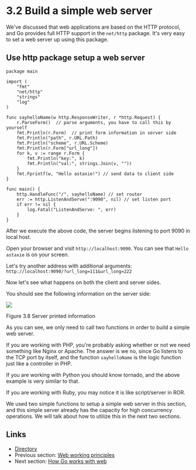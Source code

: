 # 3.2 Build a simple web server

We've discussed that web applications are based on the HTTP protocol, and Go provides full HTTP support in the `net/http` package. It's very easy to set a web server up using this package.

## Use http package setup a web server

```text
package main

import (
    "fmt"
    "net/http"
    "strings"
    "log"
)

func sayhelloName(w http.ResponseWriter, r *http.Request) {
    r.ParseForm()  // parse arguments, you have to call this by yourself
    fmt.Println(r.Form)  // print form information in server side
    fmt.Println("path", r.URL.Path)
    fmt.Println("scheme", r.URL.Scheme)
    fmt.Println(r.Form["url_long"])
    for k, v := range r.Form {
        fmt.Println("key:", k)
        fmt.Println("val:", strings.Join(v, ""))
    }
    fmt.Fprintf(w, "Hello astaxie!") // send data to client side
}

func main() {
    http.HandleFunc("/", sayhelloName) // set router
    err := http.ListenAndServe(":9090", nil) // set listen port
    if err != nil {
        log.Fatal("ListenAndServe: ", err)
    }
}
```

After we execute the above code, the server begins listening to port 9090 in local host.

Open your browser and visit `http://localhost:9090`. You can see that `Hello astaxie` is on your screen.

Let's try another address with additional arguments: `http://localhost:9090/?url_long=111&url_long=222`

Now let's see what happens on both the client and server sides.

You should see the following information on the server side:

![](https://github.com/boekan/build-web-application-with-golang/tree/5d43949b09c6a2cf35b87903aba06669a01a6f35/de/images/3.2.goweb.png?raw=true)

Figure 3.8 Server printed information

As you can see, we only need to call two functions in order to build a simple web server.

If you are working with PHP, you're probably asking whether or not we need something like Nginx or Apache. The answer is we no, since Go listens to the TCP port by itself, and the function `sayhelloName` is the logic function just like a controller in PHP.

If you are working with Python you should know tornado, and the above example is very similar to that.

If you are working with Ruby, you may notice it is like script/server in ROR.

We used two simple functions to setup a simple web server in this section, and this simple server already has the capacity for high concurrency operations. We will talk about how to utilize this in the next two sections.

## Links

* [Directory](preface.md)
* Previous section: [Web working principles](03.1.md)
* Next section: [How Go works with web](03.3.md)

